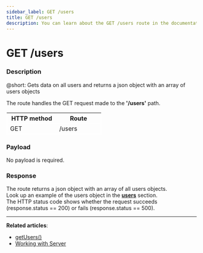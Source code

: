 ```yaml
---
sidebar_label: GET /users
title: GET /users
description: You can learn about the GET /users route in the documentation of the DHTMLX JavaScript To Do List library. Browse developer guides and API reference, try out code examples and live demos, and download a free 30-day evaluation version of DHTMLX To Do List.
---
```


# GET /users

### Description

@short: Gets data on all users and returns a json object with an array of users objects

The route handles the GET request made to the **'/users'** path.

<table style="border: 1px solid white; border-collapse: collapse; width:50%">
<thead style="border: 1px solid white; border-collapse: collapse;">
<th style="width:25%">HTTP method</th>
<th style="width:25%">Route</th>
</thead>
<tbody style="border: 1px solid white; border-collapse: collapse">
<tr>
<td>GET</td>
<td>/users</td>
</tr>
</tbody>
</table>

### Payload

No payload is required.

### Response

The route returns a json object with an array of all users objects. <br/> 
Look up an example of the users object in the [**users**](api/configs/users_config.md) section. <br/> 
The HTTP status code shows whether the request succeeds (response.status == 200) or fails (response.status == 500).

---

**Related articles**:

- [getUsers()](api/rest_api/methods/getusers_method.md)
- [Working with Server](guides/working_with_server.md)